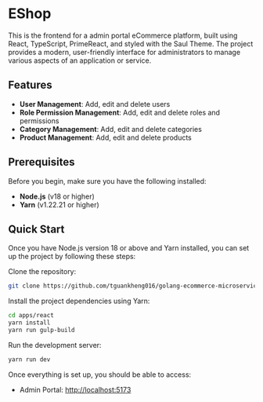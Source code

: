 # EShop

This is the frontend for a admin portal eCommerce platform, built using React, TypeScript, PrimeReact, and styled with the Saul Theme. The project provides a modern, user-friendly interface for administrators to manage various aspects of an application or service.

## Features

-   **User Management**: Add, edit and delete users
-   **Role Permission Management**: Add, edit and delete roles and permissions
-   **Category Management**: Add, edit and delete categories
-   **Product Management**: Add, edit and delete products

## Prerequisites

Before you begin, make sure you have the following installed:

-   **Node.js** (v18 or higher)
-   **Yarn** (v1.22.21 or higher)

## Quick Start

Once you have Node.js version 18 or above and Yarn installed, you can set up the project by following these steps:

Clone the repository:

```bash
git clone https://github.com/tguankheng016/golang-ecommerce-microservice.git
```

Install the project dependencies using Yarn:

```bash
cd apps/react
yarn install
yarn run gulp-build
```

Run the development server:

```bash
yarn run dev
```

Once everything is set up, you should be able to access:

-   Admin Portal: [http://localhost:5173](http://localhost:5173)
